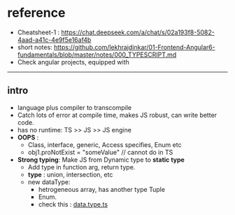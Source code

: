 # reference

- Cheatsheet-1 : https://chat.deepseek.com/a/chat/s/02a193f8-5082-4aad-a41c-4e9f5e16af4b
- short notes: https://github.com/lekhrajdinkar/01-Frontend-Angular6-fundamentals/blob/master/notes/000_TYPESCRIPT.md
- Check angular projects, equipped with 

---
## intro
- language plus compiler to transcompile
- Catch lots of error at compile time, makes JS robust, can write better code.
- has no runtime: TS >> JS >> JS engine
- **OOPS** : 
  - Class, interface, generic, Access specifies, Enum etc
  - obj1.proNotExist = "someValue" // cannot do in TS
- **Strong typing**:  Make JS from Dynamic type to **static type**
  - Add type in function arg, return type.
  - **type** : union, intersection, etc
  - new dataType:
    - hetrogeneous array, has another type Tuple
    - Enum.
    - check this : [data.type.ts](basic/data.type.ts)

